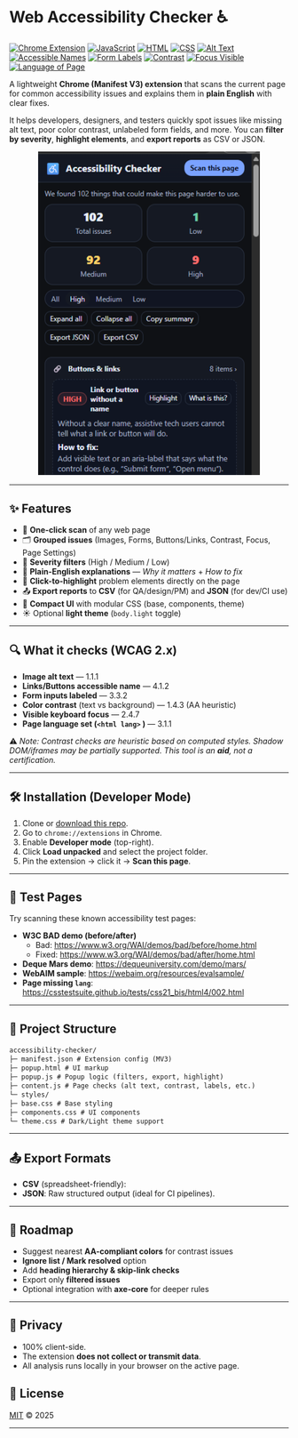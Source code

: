 # Web Accessibility Checker ♿

<p align="center">

  <!-- Tech stack -->
  <a href="#"><img alt="Chrome Extension" src="https://img.shields.io/badge/Chrome%20Extension-MV3-4285F4?logo=googlechrome&logoColor=white"></a>
  <a href="#"><img alt="JavaScript" src="https://img.shields.io/badge/JavaScript-ES2020-F7DF1E?logo=javascript&logoColor=black"></a>
  <a href="#"><img alt="HTML" src="https://img.shields.io/badge/HTML-5-E34F26?logo=html5&logoColor=white"></a>
  <a href="#"><img alt="CSS" src="https://img.shields.io/badge/CSS-3-1572B6?logo=css3&logoColor=white"></a>
  <a href="#"><img alt="Alt Text" src="https://img.shields.io/badge/Alt%20Text-Images-8B5CF6"></a>
  <a href="#"><img alt="Accessible Names" src="https://img.shields.io/badge/Accessible%20Names-Links%20%26%20Buttons-EC4899"></a>
  <a href="#"><img alt="Form Labels" src="https://img.shields.io/badge/Form%20Labels-Inputs-F97316"></a>
  <a href="#"><img alt="Contrast" src="https://img.shields.io/badge/Contrast-1.4.3-4B5563"></a>
  <a href="#"><img alt="Focus Visible" src="https://img.shields.io/badge/Focus%20Visible-2.4.7-22C55E"></a>
  <a href="#"><img alt="Language of Page" src="https://img.shields.io/badge/Language%20of%20Page-3.1.1-06B6D4"></a>

</p>


A lightweight **Chrome (Manifest V3) extension** that scans the current page for common accessibility issues and explains them in **plain English** with clear fixes.  

It helps developers, designers, and testers quickly spot issues like missing alt text, poor color contrast, unlabeled form fields, and more. You can **filter by severity**, **highlight elements**, and **export reports** as CSV or JSON.

<p align="center">
  <img src="docs/UI.png" alt="Extension popup UI showing grouped issues" width="400">
</p>

---

## ✨ Features
- 🔎 **One-click scan** of any web page  
- 🗂️ **Grouped issues** (Images, Forms, Buttons/Links, Contrast, Focus, Page Settings)  
- 🚦 **Severity filters** (High / Medium / Low)  
- 💬 **Plain-English explanations** — *Why it matters* + *How to fix*  
- 🎯 **Click-to-highlight** problem elements directly on the page  
- 📤 **Export reports** to **CSV** (for QA/design/PM) and **JSON** (for dev/CI use)  
- 🎨 **Compact UI** with modular CSS (base, components, theme)  
- ☀️ Optional **light theme** (`body.light` toggle)  

---

## 🔍 What it checks (WCAG 2.x)
- **Image alt text** — 1.1.1  
- **Links/Buttons accessible name** — 4.1.2  
- **Form inputs labeled** — 3.3.2  
- **Color contrast** (text vs background) — 1.4.3 (AA heuristic)  
- **Visible keyboard focus** — 2.4.7  
- **Page language set (`<html lang>` )** — 3.1.1  

⚠️ *Note: Contrast checks are heuristic based on computed styles. Shadow DOM/iframes may be partially supported. This tool is an **aid**, not a certification.*  

---

## 🛠️ Installation (Developer Mode)
1. Clone or [download this repo](https://github.com/<your-username>/<repo-name>).
2. Go to `chrome://extensions` in Chrome.
3. Enable **Developer mode** (top-right).
4. Click **Load unpacked** and select the project folder.
5. Pin the extension → click it → **Scan this page**.

---

## 🧪 Test Pages
Try scanning these known accessibility test pages:
- **W3C BAD demo (before/after)**  
  - Bad: https://www.w3.org/WAI/demos/bad/before/home.html  
  - Fixed: https://www.w3.org/WAI/demos/bad/after/home.html  
- **Deque Mars demo**: https://dequeuniversity.com/demo/mars/  
- **WebAIM sample**: https://webaim.org/resources/evalsample/  
- **Page missing `lang`**: https://csstestsuite.github.io/tests/css21_bis/html4/002.html  

---

## 📁 Project Structure
```
accessibility-checker/
├─ manifest.json # Extension config (MV3)
├─ popup.html # UI markup
├─ popup.js # Popup logic (filters, export, highlight)
├─ content.js # Page checks (alt text, contrast, labels, etc.)
└─ styles/
├─ base.css # Base styling
├─ components.css # UI components
└─ theme.css # Dark/Light theme support
```
---

## 📤 Export Formats
- **CSV** (spreadsheet-friendly):  
- **JSON**: Raw structured output (ideal for CI pipelines).

---

## 🚀 Roadmap
- Suggest nearest **AA-compliant colors** for contrast issues  
- **Ignore list / Mark resolved** option  
- Add **heading hierarchy & skip-link checks**  
- Export only **filtered issues**  
- Optional integration with **axe-core** for deeper rules  

---

## 🔐 Privacy
- 100% client-side.  
- The extension **does not collect or transmit data**.  
- All analysis runs locally in your browser on the active page.  

## 📄 License
[MIT](LICENSE) © 2025

---

